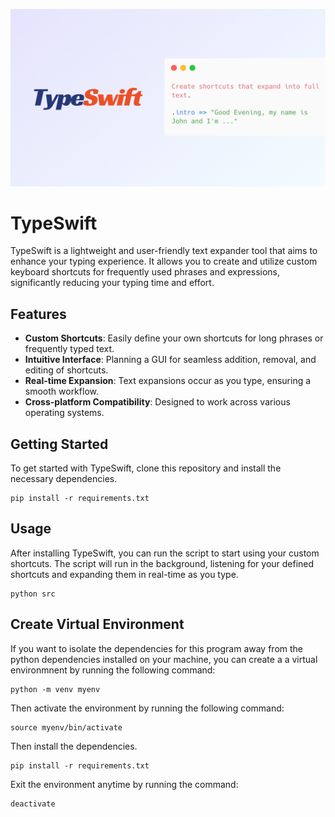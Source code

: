![TypeSwift Banner](/docs/typeswift.png)

# TypeSwift

TypeSwift is a lightweight and user-friendly text expander tool that aims to enhance your typing experience. It allows you to create and utilize custom keyboard shortcuts for frequently used phrases and expressions, significantly reducing your typing time and effort.

## Features

- **Custom Shortcuts**: Easily define your own shortcuts for long phrases or frequently typed text.
- **Intuitive Interface**: Planning a GUI for seamless addition, removal, and editing of shortcuts.
- **Real-time Expansion**: Text expansions occur as you type, ensuring a smooth workflow.
- **Cross-platform Compatibility**: Designed to work across various operating systems.

## Getting Started

To get started with TypeSwift, clone this repository and install the necessary dependencies.
```
pip install -r requirements.txt
```

## Usage
After installing TypeSwift, you can run the script to start using your custom shortcuts. The script will run in the background, listening for your defined shortcuts and expanding them in real-time as you type.

```
python src
```

## Create Virtual Environment
If you want to isolate the dependencies for this program away from the python dependencies installed on your machine, you can create a a virtual environmnent by running the following command:
```
python -m venv myenv
```
Then activate the environment by running the following command:
```
source myenv/bin/activate
```
Then install the dependencies.
```
pip install -r requirements.txt
```
Exit the environment anytime by running the command:
```
deactivate
```